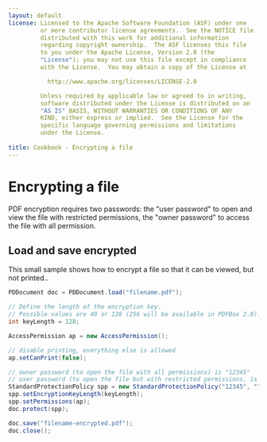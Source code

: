 ```yaml
---
layout: default
license: Licensed to the Apache Software Foundation (ASF) under one
         or more contributor license agreements.  See the NOTICE file
         distributed with this work for additional information
         regarding copyright ownership.  The ASF licenses this file
         to you under the Apache License, Version 2.0 (the
         "License"); you may not use this file except in compliance
         with the License.  You may obtain a copy of the License at

           http://www.apache.org/licenses/LICENSE-2.0

         Unless required by applicable law or agreed to in writing,
         software distributed under the License is distributed on an
         "AS IS" BASIS, WITHOUT WARRANTIES OR CONDITIONS OF ANY
         KIND, either express or implied.  See the License for the
         specific language governing permissions and limitations
         under the License.
         
title: Cookbook - Encrypting a file
---
```


Encrypting a file
=================

PDF encryption requires two passwords: the "user password" to open and view the file with restricted permissions, the "owner password" to access the file with all permission.


Load and save encrypted
-----------------------

This small sample shows how to encrypt a file so that it can be viewed, but not printed..

~~~java
PDDocument doc = PDDocument.load("filename.pdf");

// Define the length of the encryption key.
// Possible values are 40 or 128 (256 will be available in PDFBox 2.0).
int keyLength = 128;

AccessPermission ap = new AccessPermission();

// disable printing, everything else is allowed
ap.setCanPrint(false);

// owner password (to open the file with all permissions) is "12345"
// user password (to open the file but with restricted permissions, is empty here) 
StandardProtectionPolicy spp = new StandardProtectionPolicy("12345", "", ap);
spp.setEncryptionKeyLength(keyLength);
spp.setPermissions(ap);
doc.protect(spp);

doc.save("filename-encrypted.pdf");
doc.close();
~~~